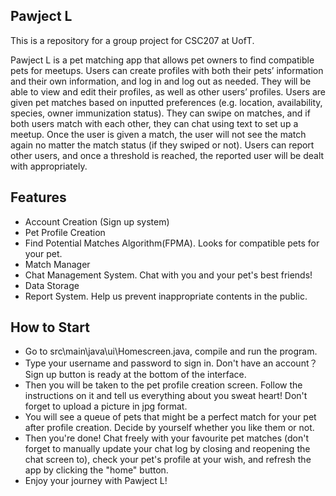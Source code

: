 ## Pawject L

This is a repository for a group project for CSC207 at UofT. 

Pawject L is a pet matching app that allows pet owners to find compatible pets for meetups. Users can
create profiles with both their pets’ information and their own information, and log in and log out
as needed. They will be able to view and edit their profiles, as well as other users’ profiles.
Users are given pet matches based on inputted preferences (e.g. location, availability, species,
owner immunization status). They can swipe on matches, and if both users match with each
other, they can chat using text to set up a meetup. Once the user is given a match, the user will
not see the match again no matter the match status (if they swiped or not). Users can report
other users, and once a threshold is reached, the reported user will be dealt with appropriately.

## Features
-  Account Creation (Sign up system)
-  Pet Profile Creation 
-  Find Potential Matches Algorithm(FPMA). Looks for compatible pets for your pet.
-  Match Manager
-  Chat Management System. Chat with you and your pet's best friends!
-  Data Storage
-  Report System. Help us prevent inappropriate contents in the public.

## How to Start
- Go to src\main\java\ui\Homescreen.java, compile and run the program.
- Type your username and password to sign in. Don't have an account？Sign up button is ready at the bottom of the interface.
- Then you will be taken to the pet profile creation screen. Follow the instructions on it and tell us everything about you sweat heart! Don't forget to upload a picture in jpg format. 
- You will see a queue of pets that might be a perfect match for your pet after profile creation. Decide by yourself whether you like them or not. 
- Then you're done! Chat freely with your favourite pet matches (don't forget to manually update your chat log by closing and reopening the chat screen to), check your pet's profile at your wish, and refresh the app by clicking the "home" button. 
- Enjoy your journey with Pawject L!